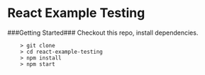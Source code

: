 # React Example Testing

###Getting Started###
Checkout this repo, install dependencies.

```
	> git clone 
	> cd react-example-testing
	> npm install
	> npm start
```
